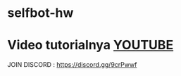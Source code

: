 # selfbot-hw

# Video tutorialnya [YOUTUBE](https://www.youtube.com/watch?v=XL7vRkxlhZc&t=8s)

JOIN DISCORD :
https://discord.gg/9crPwwf
